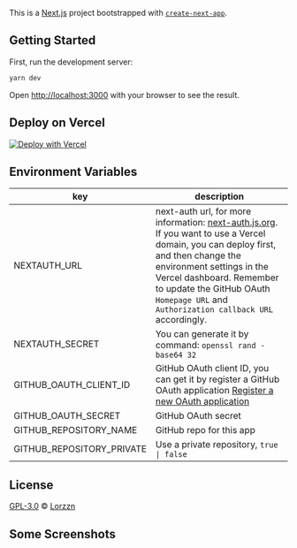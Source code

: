 This is a [Next.js](https://nextjs.org/) project bootstrapped with [`create-next-app`](https://github.com/vercel/next.js/tree/canary/packages/create-next-app).

## Getting Started

First, run the development server:

```bash
yarn dev
```

Open [http://localhost:3000](http://localhost:3000) with your browser to see the result.

## Deploy on Vercel

[![Deploy with Vercel](https://vercel.com/button)](https://vercel.com/new/clone?repository-url=https%3A%2F%2Fgithub.com%2Florzzn%2Ftimegit&env=GITHUB_OAUTH_CLIENT_ID,GITHUB_OAUTH_SECRET,NEXTAUTH_URL,NEXTAUTH_SECRET,GITHUB_REPOSITORY_NAME,GITHUB_REPOSITORY_PRIVATE)

## Environment Variables

| key                       | description                                                                                                                                                                                                                                                                                                                                                     |
| ------------------------- | --------------------------------------------------------------------------------------------------------------------------------------------------------------------------------------------------------------------------------------------------------------------------------------------------------------------------------------------------------------- |
| NEXTAUTH_URL              | next-auth url, for more information: [next-auth.js.org](https://next-auth.js.org/getting-started/example#deploying-to-production). If you want to use a Vercel domain, you can deploy first, and then change the environment settings in the Vercel dashboard. Remember to update the GitHub OAuth `Homepage URL` and `Authorization callback URL` accordingly. |
| NEXTAUTH_SECRET           | You can generate it by command: `openssl rand -base64 32`                                                                                                                                                                                                                                                                                                       |
| GITHUB_OAUTH_CLIENT_ID    | GitHub OAuth client ID, you can get it by register a GitHub OAuth application [Register a new OAuth application](https://github.com/settings/applications/new)                                                                                                                                                                                                  |
| GITHUB_OAUTH_SECRET       | GitHub OAuth secret                                                                                                                                                                                                                                                                                                                                             |
| GITHUB_REPOSITORY_NAME    | GitHub repo for this app                                                                                                                                                                                                                                                                                                                                        |
| GITHUB_REPOSITORY_PRIVATE | Use a private repository, `true \| false`                                                                                                                                                                                                                                                                                                                       |

## License

[GPL-3.0](https://github.com/Lorzzn/timegit/blob/main/LICENSE) © [Lorzzn](https://github.com/Lorzzn)

## Some Screenshots
